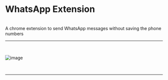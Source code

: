# WhatsApp Extension

<br>
A chrome extension to send WhatsApp messages without saving the phone numbers
<br>
<hr>
<br>

![image](https://user-images.githubusercontent.com/70762626/177007223-f859087b-d080-43ae-bcd1-a6da1138eea5.png)

<br>
<hr>
<br>
